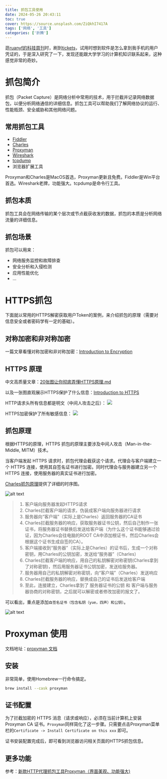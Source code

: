 ```yaml
---
title: 抓包工具使用
date: 2024-05-26 20:43:11
toc: true
cover: https://source.unsplash.com/ZiQkhI7417A
tags: ['网络', '工具']
categories: ['折腾']
---
```


逛[ruanyf的科技周刊](https://github.com/ruanyf/weekly)时，刷到[tickets](https://github.com/shiyutim/tickets?tab=readme-ov-file)，试用时想到软件是怎么拿到我手机的用户凭证的，于是深入研究了一下，发现还能跟大学学习的计算机知识联系起来，这种感觉非常的奇妙。

# 抓包简介
抓包（Packet Capture）是网络分析中常用的技术，用于拦截并记录网络数据包，以便分析网络通信的详细信息。抓包工具可以帮助我们了解网络协议的运行、性能瓶颈、安全威胁和其他网络问题。

## 常用抓包工具
- [Fiddler](https://www.telerik.com/fiddler/fiddler-classic)
- [Charles](https://www.charlesproxy.com)
- [Proxyman](https://github.com/ProxymanApp/Proxyman)
- [Wireshark](https://www.wireshark.org)
- [tcpdump](https://www.tcpdump.org)
- 浏览器扩展工具

<!-- more -->

Proxyman和Charles是MacOS首选，Proxyman更新且免费。Fiddler是Win平台首选。Wireshark老牌，功能强大。tcpdump是命令行工具。

## 抓包本质
抓包工具会在网络传输的某个层次或节点截获收发的数据，抓包的本质是分析网络流量的详细信息。

## 抓包场景
抓包可以用来：
- 网络服务监控和故障排查
- 安全分析和入侵检测
- 应用性能优化
- ...

# HTTPS抓包

下面就以常用的HTTPS解密获取用户Token的案例，来介绍抓包的原理（需要对信息安全或者密码学有一定的基础）。

## 对称加密和非对称加密

一篇文章看懂对称加密和非对称加密：[Introduction to Encryption](https://medium.com/@isuruj/introduction-to-encryption-4b810996a871)

## HTTPS 原理

中文高质量文章：[20张图让你彻底弄懂HTTPS原理.md](https://github.com/allentofight/easy-cs/blob/main/网络/20张图让你彻底弄懂HTTPS原理.md)

以及一张图直观展示HTTPS保护了什么信息：[Introduction to HTTPS](https://https.cio.gov/faq/)

HTTP请求头所有信息都是明文（中间人攻击之后）：
![](https://https.cio.gov/assets/images/with-http-headers.png)

HTTPS加密保护了所有敏感信息：
![](https://https.cio.gov/assets/images/with-https-headers.png)

## 抓包原理
根据HTTPS的原理，HTTPS 抓包的原理主要涉及中间人攻击（Man-in-the-Middle, MITM）技术。

当客户端发起 HTTPS 请求时，抓包代理会截获这个请求。代理会与客户端建立一个 HTTPS 连接，使用其自签名证书进行加密。同时代理会与服务器建立另一个 HTTPS 连接，使用服务器的真实证书进行加密。

[Charles抓包原理](https://juejin.cn/post/6960581063928184862)提供了详细的时序图。

![alt text](charles.webp)

> 1. 客户端向服务器发起HTTPS请求 
> 2. Charles拦截客户端的请求，伪装成客户端向服务器进行请求 
> 3. 服务器向“客户端”（实际上是Charles）返回服务器的CA证书 
> 4. Charles拦截服务器的响应，获取服务器证书公钥，然后自己制作一张证书，将服务器证书替换后发送给客户端（为什么这个证书能够通过验证，因为Charles会往电脑的ROOT CA中添加根证书，然后Charles会根据这个证书生成自签的CA）。 
> 5. 客户端接收到“服务器”（实际上是Charles）的证书后，生成一个对称密钥，用Charles的公钥加密，发送给“服务器”（Charles） 
> 6. Charles拦截客户端的响应，用自己的私钥解密对称密钥(Charles拿到了对称密钥)，然后用服务器证书公钥加密，发送给服务器。 
> 7. 服务器用自己的私钥解密对称密钥，向“客户端”（Charles）发送响应
> 8.  Charles拦截服务器的响应，替换成自己的证书后发送给客户端 
> 9. 至此，连接建立，Charles拿到了 服务器证书的公钥 和 客户端与服务器协商的对称密钥，之后就可以解密或者修改加密的报文了。

可以看出，重点是添加`自签名证书（包含私钥（yue，四声）和公钥）`。

![alt text](<ca.png>)

# Proxyman 使用

文档地址：[proxyman 文档](https://docs.proxyman.io)

## 安装
非常简单，使用Homebrew一行命令搞定。
```sh
brew install --cask proxyman
```
## 证书配置
为了拦截加密的 HTTPS 消息（请求或响应），必须在当前计算机上安装Proxyman CA 证书。`Proxyman`同样简化了这一步骤。只需要点击Proxyman菜单栏的`Certificate -> Install Certificate on this xxx` 即可。

证书安装配置完成后，即可看到浏览器访问相关页面的HTTPS抓包信息。

## 更多功能
参考：[新款HTTP代理抓包工具Proxyman（界面美观、功能强大)](https://zhuanlan.zhihu.com/p/615245447)

